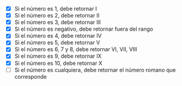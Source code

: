 - [x] Si el número es 1, debe retornar I
- [x] Si el número es 2, debe retornar II
- [x] Si el número es 3, debe retornar III
- [x] Si el número es negativo, debe retornar fuera del rango
- [x] Si el número es 4, debe retornar IV
- [x] Si el número es 5, debe retornar V
- [x] Si el número es 6, 7 y 8, debe retornar VI, VII, VIII
- [x] Si el número es 9, debe retornar IX
- [x] Si el número es 10, debe retornar X
- [ ] Si el número es cualquiera, debe retornar el número romano que corresponde